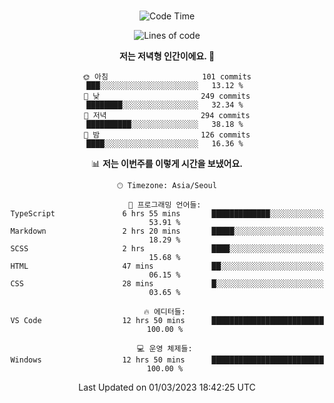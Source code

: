 <div align="center">

<br />

 <!--START_SECTION:waka-->
![Code Time](http://img.shields.io/badge/Code%20Time-314%20hrs%2019%20mins-blue)

![Lines of code](https://img.shields.io/badge/%EC%A0%80%EB%8A%94%20%EC%97%AC%ED%83%9C%EA%B9%8C%EC%A7%80%20-1.3%20million%20%EC%A4%84%EC%9D%98%20%EC%BD%94%EB%93%9C%EB%A5%BC%20%EC%9E%91%EC%84%B1%ED%96%88%EC%96%B4%EC%9A%94.-blue)

**저는 저녁형 인간이에요. 🦉** 

```text
🌞 아침                     101 commits         ███░░░░░░░░░░░░░░░░░░░░░░   13.12 % 
🌆 낮　                     249 commits         ████████░░░░░░░░░░░░░░░░░   32.34 % 
🌃 저녁                     294 commits         ██████████░░░░░░░░░░░░░░░   38.18 % 
🌙 밤　                     126 commits         ████░░░░░░░░░░░░░░░░░░░░░   16.36 % 
```


📊 **저는 이번주를 이렇게 시간을 보냈어요.** 

```text
🕑︎ Timezone: Asia/Seoul

💬 프로그래밍 언어들: 
TypeScript               6 hrs 55 mins       █████████████░░░░░░░░░░░░   53.91 % 
Markdown                 2 hrs 20 mins       █████░░░░░░░░░░░░░░░░░░░░   18.29 % 
SCSS                     2 hrs               ████░░░░░░░░░░░░░░░░░░░░░   15.68 % 
HTML                     47 mins             ██░░░░░░░░░░░░░░░░░░░░░░░   06.15 % 
CSS                      28 mins             █░░░░░░░░░░░░░░░░░░░░░░░░   03.65 % 

🔥 에디터들: 
VS Code                  12 hrs 50 mins      █████████████████████████   100.00 % 

💻 운영 체제들: 
Windows                  12 hrs 50 mins      █████████████████████████   100.00 % 
```


 Last Updated on 01/03/2023 18:42:25 UTC
<!--END_SECTION:waka-->

</div>
